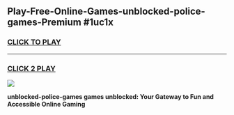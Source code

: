 
## Play-Free-Online-Games-unblocked-police-games-Premium #1uc1x
<h3>
<a href="https://premium.freeplayer.one?title=unblocked-police-games&ref=8M">CLICK TO PLAY</a></h3>
<hr>

<h3>
<a href="https://premium.freeplayer.one?title=unblocked-police-games&ref=8M">CLICK 2 PLAY</a>
  
</h3>

<a href="https://premium.freeplayer.one?title=unblocked-police-games&ref=8M"><img src="https://clearcache.store/games.png"></a>


**unblocked-police-games games unblocked: Your Gateway to Fun and Accessible Online Gaming**
